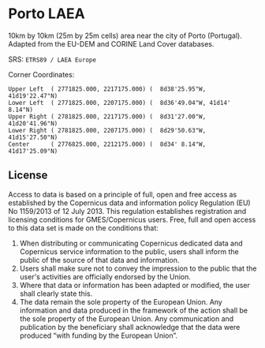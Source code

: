 # Porto LAEA

10km by 10km (25m by 25m cells) area near the city of Porto (Portugal). Adapted from the EU-DEM and CORINE Land Cover databases.

SRS: `ETRS89 / LAEA Europe`

Corner Coordinates:

    Upper Left  ( 2771825.000, 2217175.000) (  8d38'25.95"W, 41d19'22.47"N)
    Lower Left  ( 2771825.000, 2207175.000) (  8d36'49.04"W, 41d14' 8.14"N)
    Upper Right ( 2781825.000, 2217175.000) (  8d31'27.00"W, 41d20'41.96"N)
    Lower Right ( 2781825.000, 2207175.000) (  8d29'50.63"W, 41d15'27.50"N)
    Center      ( 2776825.000, 2212175.000) (  8d34' 8.14"W, 41d17'25.09"N)


## License

Access to data is based on a principle of full, open and free access as established by the Copernicus data and information policy Regulation (EU) No 1159/2013 of 12 July 2013. This regulation establishes registration and licensing conditions for GMES/Copernicus users. Free, full and open access to this data set is made on the conditions that:

1. When distributing or communicating Copernicus dedicated data and Copernicus service information to the public, users shall inform the public of the source of that data and information.
2. Users shall make sure not to convey the impression to the public that the user's activities are officially endorsed by the Union.
3. Where that data or information has been adapted or modified, the user shall clearly state this.
4. The data remain the sole property of the European Union. Any information and data produced in the framework of the action shall be the sole property of the European Union. Any communication and publication by the beneficiary shall acknowledge that the data were produced “with funding by the European Union”.
